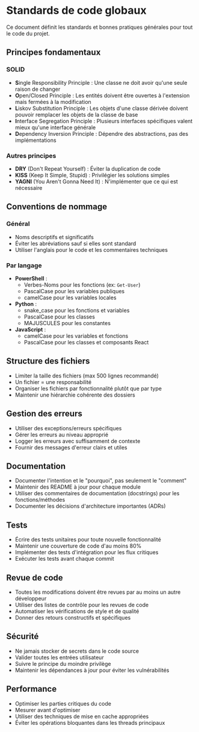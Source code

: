 # Standards de code globaux

Ce document définit les standards et bonnes pratiques générales pour tout le code du projet.

## Principes fondamentaux

### SOLID
- **S**ingle Responsibility Principle : Une classe ne doit avoir qu'une seule raison de changer
- **O**pen/Closed Principle : Les entités doivent être ouvertes à l'extension mais fermées à la modification
- **L**iskov Substitution Principle : Les objets d'une classe dérivée doivent pouvoir remplacer les objets de la classe de base
- **I**nterface Segregation Principle : Plusieurs interfaces spécifiques valent mieux qu'une interface générale
- **D**ependency Inversion Principle : Dépendre des abstractions, pas des implémentations

### Autres principes
- **DRY** (Don't Repeat Yourself) : Éviter la duplication de code
- **KISS** (Keep It Simple, Stupid) : Privilégier les solutions simples
- **YAGNI** (You Aren't Gonna Need It) : N'implémenter que ce qui est nécessaire

## Conventions de nommage

### Général
- Noms descriptifs et significatifs
- Éviter les abréviations sauf si elles sont standard
- Utiliser l'anglais pour le code et les commentaires techniques

### Par langage
- **PowerShell** : 
  - Verbes-Noms pour les fonctions (ex: `Get-User`)
  - PascalCase pour les variables publiques
  - camelCase pour les variables locales
- **Python** : 
  - snake_case pour les fonctions et variables
  - PascalCase pour les classes
  - MAJUSCULES pour les constantes
- **JavaScript** : 
  - camelCase pour les variables et fonctions
  - PascalCase pour les classes et composants React

## Structure des fichiers

- Limiter la taille des fichiers (max 500 lignes recommandé)
- Un fichier = une responsabilité
- Organiser les fichiers par fonctionnalité plutôt que par type
- Maintenir une hiérarchie cohérente des dossiers

## Gestion des erreurs

- Utiliser des exceptions/erreurs spécifiques
- Gérer les erreurs au niveau approprié
- Logger les erreurs avec suffisamment de contexte
- Fournir des messages d'erreur clairs et utiles

## Documentation

- Documenter l'intention et le "pourquoi", pas seulement le "comment"
- Maintenir des README à jour pour chaque module
- Utiliser des commentaires de documentation (docstrings) pour les fonctions/méthodes
- Documenter les décisions d'architecture importantes (ADRs)

## Tests

- Écrire des tests unitaires pour toute nouvelle fonctionnalité
- Maintenir une couverture de code d'au moins 80%
- Implémenter des tests d'intégration pour les flux critiques
- Exécuter les tests avant chaque commit

## Revue de code

- Toutes les modifications doivent être revues par au moins un autre développeur
- Utiliser des listes de contrôle pour les revues de code
- Automatiser les vérifications de style et de qualité
- Donner des retours constructifs et spécifiques

## Sécurité

- Ne jamais stocker de secrets dans le code source
- Valider toutes les entrées utilisateur
- Suivre le principe du moindre privilège
- Maintenir les dépendances à jour pour éviter les vulnérabilités

## Performance

- Optimiser les parties critiques du code
- Mesurer avant d'optimiser
- Utiliser des techniques de mise en cache appropriées
- Éviter les opérations bloquantes dans les threads principaux
